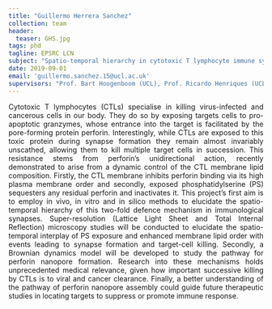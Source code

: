 ```yaml
---
title: "Guillermo Herrera Sanchez"
collection: team
header:
  teaser: GHS.jpg
tags: phd
tagline: EPSRC LCN
subject: "Spatio-temporal hierarchy in cytotoxic T lymphocyte immune synapse formation and perforin pore assembly"
date: 2019-09-01
email: 'guillermo.sanchez.15@ucl.ac.uk'
supervisors: "Prof. Bart Hoogenboom (UCL), Prof. Ricardo Henriques (UCL)"
---
```

<p align= "justify">
Cytotoxic T lymphocytes (CTLs) specialise in killing virus-infected and cancerous cells in our body. They do so by exposing targets cells to pro-apoptotic granzymes, whose entrance into the target is facilitated by the pore-forming protein perforin. Interestingly, while CTLs are exposed to this toxic protein during synapse formation they remain almost invariably unscathed, allowing them to kill multiple target cells in succession. This resistance stems from perforin’s unidirectional action, recently demonstrated to arise from a dynamic control of the CTL membrane lipid composition. Firstly, the CTL membrane inhibits perforin binding via its high plasma membrane order and secondly, exposed phosphatidylserine (PS) sequesters any residual perforin and inactivates it. This project’s first aim is to employ in vivo, in vitro and in silico methods to elucidate the spatio-temporal hierarchy of this two-fold defence mechanism in immunological synapses. Super-resolution (Lattice Light Sheet and Total Internal Reflection) microscopy studies will be conducted to elucidate the spatio-temporal interplay of PS exposure and enhanced membrane lipid order with events leading to synapse formation and target-cell killing. Secondly, a Brownian dynamics model will be developed to study the pathway for perforin nanopore formation. Research into these mechanisms holds unprecedented medical relevance, given how important successive killing by CTLs is to viral and cancer clearance. Finally, a better understanding of the pathway of perforin nanopore assembly could guide future therapeutic studies in locating targets to suppress or promote immune response.
